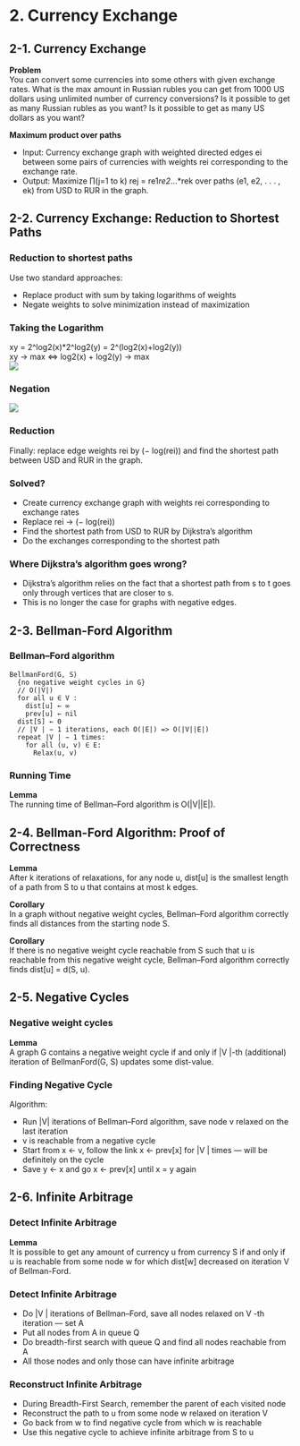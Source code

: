 # 2. Currency Exchange
## 2-1. Currency Exchange
**Problem**</br>
You can convert some currencies into some others with given exchange rates. 
What is the max amount in Russian rubles you can get from 1000 US dollars using unlimited number of currency conversions? 
Is it possible to get as many Russian rubles as you want? Is it possible to get as many US dollars as you want? </br>

**Maximum product over paths** </br>
* Input: Currency exchange graph with weighted directed edges ei between some pairs of currencies with weights rei corresponding to the exchange rate. </br>
* Output: Maximize ∏︀(j=1 to k) rej = re1*re2*...*rek over paths (e1, e2, . . . , ek) from USD to RUR in the graph. </br>

## 2-2. Currency Exchange: Reduction to Shortest Paths
### Reduction to shortest paths
Use two standard approaches:</br>
* Replace product with sum by taking logarithms of weights</br>
* Negate weights to solve minimization instead of maximization</br>

### Taking the Logarithm
xy = 2^log2(x)*2^log2(y) = 2^(log2(x)+log2(y))</br>
xy → max ⇔ log2(x) + log2(y) → max</br>
<img src='http://i.imgur.com/BQ4j9ks.png'></br>

### Negation
<img src='http://i.imgur.com/qQ5awkg.png'></br>

### Reduction
Finally: replace edge weights rei by (− log(rei)) and find the shortest path between USD and RUR in the graph.

### Solved?
* Create currency exchange graph with weights rei corresponding to exchange rates</br>
* Replace rei → (− log(rei))</br>
* Find the shortest path from USD to RUR by Dijkstra’s algorithm</br>
* Do the exchanges corresponding to the shortest path</br>

### Where Dijkstra’s algorithm goes wrong?
* Dijkstra’s algorithm relies on the fact that a shortest path from s to t goes only through vertices that are closer to s.</br>
* This is no longer the case for graphs with negative edges.</br>

## 2-3. Bellman-Ford Algorithm
### Bellman–Ford algorithm
```
BellmanFord(G, S)
  {no negative weight cycles in G}
  // O(|V|)
  for all u ∈ V : 
    dist[u] ← ∞
    prev[u] ← nil
  dist[S] ← 0
  // |V | − 1 iterations, each O(|E|) => O(|V||E|)
  repeat |V | − 1 times: 
    for all (u, v) ∈ E:
      Relax(u, v)
```

### Running Time
**Lemma**</br>
The running time of Bellman–Ford algorithm is O(|V||E|).</br>

## 2-4. Bellman-Ford Algorithm: Proof of Correctness
**Lemma**</br>
After k iterations of relaxations, for any node u, dist[u] is the smallest length of a path from S to u that contains at most k edges.</br>

**Corollary**</br>
In a graph without negative weight cycles, Bellman–Ford algorithm correctly finds all distances from the starting node S.</br>

**Corollary**</br>
If there is no negative weight cycle reachable from S such that u is reachable from this negative weight cycle, Bellman–Ford algorithm correctly finds dist[u] = d(S, u).</br>

## 2-5. Negative Cycles
### Negative weight cycles
**Lemma**</br>
A graph G contains a negative weight cycle if and only if |V |-th (additional) iteration of BellmanFord(G, S) updates some dist-value.</br>

### Finding Negative Cycle
Algorithm:</br>
* Run |V| iterations of Bellman–Ford algorithm, save node v relaxed on the last iteration</br>
* v is reachable from a negative cycle</br>
* Start from x ← v, follow the link x ← prev[x] for |V | times — will be definitely on the cycle</br>
* Save y ← x and go x ← prev[x] until x = y again</br>

## 2-6. Infinite Arbitrage
### Detect Infinite Arbitrage
**Lemma**</br>
It is possible to get any amount of currency u from currency S if and only if u is reachable from some node w for which dist[w] decreased on iteration V of Bellman-Ford.</br>

### Detect Infinite Arbitrage
* Do |V | iterations of Bellman–Ford, save all nodes relaxed on V -th iteration — set A</br>
* Put all nodes from A in queue Q</br>
* Do breadth-first search with queue Q and find all nodes reachable from A</br>
* All those nodes and only those can have infinite arbitrage</br>

### Reconstruct Infinite Arbitrage
* During Breadth-First Search, remember the parent of each visited node</br>
* Reconstruct the path to u from some node w relaxed on iteration V</br>
* Go back from w to find negative cycle from which w is reachable</br>
* Use this negative cycle to achieve infinite arbitrage from S to u</br>